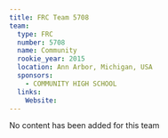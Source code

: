 ```yaml
---
title: FRC Team 5708
team:
  type: FRC
  number: 5708
  name: Community
  rookie_year: 2015
  location: Ann Arbor, Michigan, USA
  sponsors:
    - COMMUNITY HIGH SCHOOL
  links:
    Website: 
---
```

No content has been added for this team